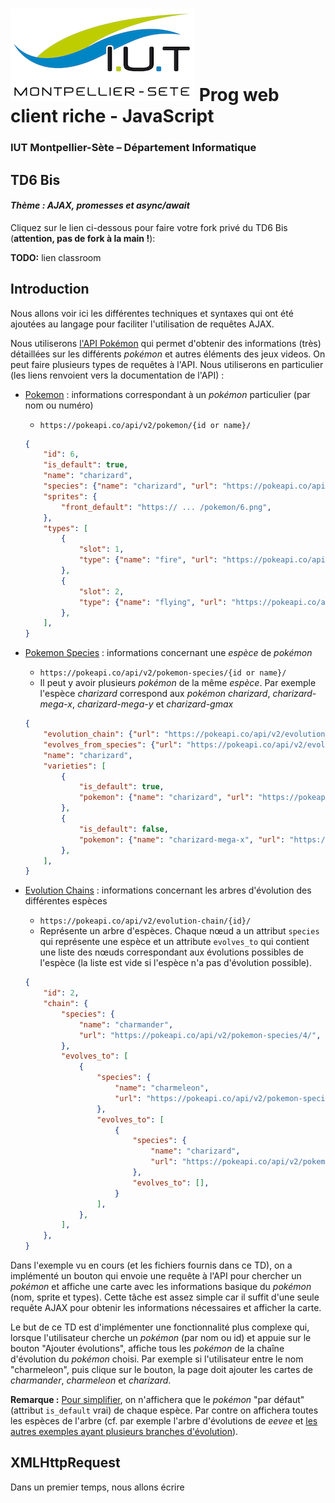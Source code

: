 # ![](ressources/logo.jpg) Prog web client riche - JavaScript

### IUT Montpellier-Sète – Département Informatique

## TD6 Bis

#### _Thème : AJAX, promesses et async/await_

Cliquez sur le lien ci-dessous pour faire votre fork privé du TD6 Bis (**attention, pas de fork à la main !**):

**TODO:** lien classroom

## Introduction

Nous allons voir ici les différentes techniques et syntaxes qui ont été ajoutées au langage pour faciliter l'utilisation de requêtes AJAX.

Nous utiliserons [l'API Pokémon](https://pokeapi.co) qui permet d'obtenir des informations (très) détaillées sur les différents *pokémon* et autres éléments des jeux videos. On peut faire plusieurs types de requêtes à l'API. Nous utiliserons en particulier (les liens renvoient vers la documentation de l'API) :

- [Pokemon](https://pokeapi.co/docs/v2#pokemon) : informations correspondant à un *pokémon* particulier (par nom ou numéro)
    - `https://pokeapi.co/api/v2/pokemon/{id or name}/`
    ```json
    {
        "id": 6,
        "is_default": true,
        "name": "charizard",
        "species": {"name": "charizard", "url": "https://pokeapi.co/api/v2/pokemon-species/6/"},
        "sprites": {
            "front_default": "https:// ... /pokemon/6.png",
        },
        "types": [
            {
                "slot": 1, 
                "type": {"name": "fire", "url": "https://pokeapi.co/api/v2/type/10/"}
            },
            {
                "slot": 2, 
                "type": {"name": "flying", "url": "https://pokeapi.co/api/v2/type/3/"}
            },
        ],
    }
    ```

- [Pokemon Species](https://pokeapi.co/docs/v2#pokemon-species) : informations concernant une *espèce* de *pokémon*
    - `https://pokeapi.co/api/v2/pokemon-species/{id or name}/`
    - Il peut y avoir plusieurs *pokémon* de la même *espèce*. Par exemple l'espèce *charizard* correspond aux *pokémon* *charizard*, *charizard-mega-x*, *charizard-mega-y* et *charizard-gmax*
    ```json
    {
        "evolution_chain": {"url": "https://pokeapi.co/api/v2/evolution-chain/2/"},
        "evolves_from_species": {"url": "https://pokeapi.co/api/v2/evolution-chain/2/"},
        "name": "charizard",
        "varieties": [
            {
                "is_default": true,
                "pokemon": {"name": "charizard", "url": "https://pokeapi.co/api/v2/pokemon/6/"}
            },
            {
                "is_default": false,
                "pokemon": {"name": "charizard-mega-x", "url": "https://pokeapi.co/api/v2/pokemon/10034/"}
            },
        ],
    }
    ```

- [Evolution Chains](https://pokeapi.co/docs/v2#evolution-chains) : informations concernant les arbres d'évolution des différentes espèces
    - `https://pokeapi.co/api/v2/evolution-chain/{id}/`
    - Représente un arbre d'espèces. Chaque nœud a un attribut `species` qui représente une espèce et un attribute `evolves_to` qui contient une liste des nœuds correspondant aux évolutions possibles de l'espèce (la liste est vide si l'espèce n'a pas d'évolution possible).
    ```json
    {
        "id": 2,
        "chain": {
            "species": {
                "name": "charmander", 
                "url": "https://pokeapi.co/api/v2/pokemon-species/4/",
            },
            "evolves_to": [
                {
                    "species": {
                        "name": "charmeleon",
                        "url": "https://pokeapi.co/api/v2/pokemon-species/5/",
                    },
                    "evolves_to": [
                        {
                            "species": {
                                "name": "charizard",
                                "url": "https://pokeapi.co/api/v2/pokemon-species/6/",
                            },
                            "evolves_to": [],
                        }
                    ],
                },
            ],
        },
    }

Dans l'exemple vu en cours (et les fichiers fournis dans ce TD), on a implémenté un bouton qui envoie une requête à l'API pour chercher un *pokémon* et affiche une carte avec les informations basique du *pokémon* (nom, sprite et types). Cette tâche est assez simple car il suffit d'une seule requête AJAX pour obtenir les informations nécessaires et afficher la carte.

Le but de ce TD est d'implémenter une fonctionnalité plus complexe qui, lorsque l'utilisateur cherche un *pokémon* (par nom ou id) et appuie sur le bouton "Ajouter évolutions", affiche tous les *pokémon* de la chaîne d'évolution du *pokémon* choisi. Par exemple si l'utilisateur entre le nom "charmeleon", puis clique sur le bouton, la page doit ajouter les cartes de *charmander*, *charmeleon* et *charizard*.

**Remarque :** [Pour simplifier](https://xkcd.com/2587/), on n'affichera que le *pokémon* "par défaut" (attribut `is_default` vrai) de chaque espèce. Par contre on affichera toutes les espèces de l'arbre (cf. par exemple l'arbre d'évolutions de *eevee* et [les autres exemples ayant plusieurs branches d'évolution](https://bulbapedia.bulbagarden.net/wiki/List_of_Pokémon_with_branched_evolutions)).




## XMLHttpRequest

Dans un premier temps, nous allons écrire 
